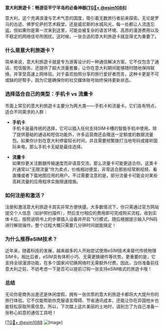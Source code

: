 **意大利旅遊卡：畅游亚平宁半岛的必备神器[[TG💪+ @esim1088](https://t.me/s/esim1088)]**

意大利，这个充满浪漫与艺术气息的国度，吸引着无数旅行者前来探索。无论是罗马的古迹、佛罗伦萨的艺术殿堂，还是威尼斯的水城风光，每一处都让人流连忘返。但如果你是第一次来到这里，可能会被复杂的语言环境、高昂的漫游费用以及不稳定的网络信号所困扰。这时候，一张合适的意大利旅遊卡就显得尤为重要了。

### **什么是意大利旅遊卡？**

简单来说，意大利旅遊卡就是专为游客设计的一种通信解决方案。它不仅包含了通话、短信服务，还提供了超大流量套餐，让你在意大利期间能够随时随地保持联络，并享受高速上网体验。对于喜欢拍照分享的旅行爱好者而言，这种卡更是不可或缺的好帮手，因为它能确保你的社交媒体账号始终保持更新状态。

### **选择适合自己的类型：手机卡 vs 流量卡**

市面上常见的意大利旅遊卡主要分为两大类——手机卡和流量卡。它们各有特点，适合不同需求的人群：

- **手机卡**  
  手机卡是最传统的选择，它可以插入任何支持SIM卡槽的智能手机中使用。除了提供基础的通话和短信功能外，许多运营商还会赠送一定额度的数据流量包。如果你计划在意大利停留较长时间，并且需要频繁拨打当地号码或接听国际来电，那么手机卡无疑是最佳选择。
  
- **流量卡**  
  如果你更关注数据传输速度而非语音交流，那么流量卡可能更适合你。这类卡片通常以“无限流量”作为卖点，价格相对便宜，非常适合那些经常刷视频、看直播或者下载地图应用的用户。不过需要注意的是，部分流量卡可能会对某些高耗流量的应用程序实施限速措施。

### **如何注册和激活？**

注册和激活意大利旅遊卡其实非常方便快捷。大多数情况下，你只需通过官方网站提交个人信息（如护照扫描件），然后支付相应的费用即可完成购买流程。收到实体卡后，按照说明书上的步骤插入设备并开启飞行模式，随后根据提示输入PIN码进行解锁操作。整个过程大概只需要几分钟时间就能搞定！

### **为什么推荐eSIM技术？**

近年来，随着科技的发展，越来越多的人开始尝试使用eSIM技术来替代传统物理SIM卡。相比后者，eSIM具有体积小巧、无需更换硬件等优势。更重要的是，它支持全球漫游功能，在多个国家间切换网络时无需额外付费。因此，当你准备前往意大利之前，不妨考虑一下是否可以提前订购一张支持eSIM格式的旅遊卡哦！

### **总结**

无论你是商务出差还是休闲度假，拥有一张优质的意大利旅遊卡都将大大提升你的旅行体验。它不仅能帮助你克服语言障碍、节省通讯成本，还能让你在异国他乡也能轻松获取所需信息。所以，下次踏上这片美丽的土地时，请别忘了为自己准备一张称心如意的通信工具吧！

[[TG💪+ @esim1088](https://t.me/s/esim1088) ![Image](https://i.postimg.cc/4NQfJmqS/Snipaste-2025-05-13-00-14-12.png)]